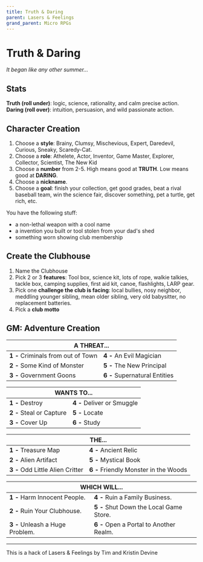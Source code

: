 ```yaml
---
title: Truth & Daring
parent: Lasers & Feelings
grand_parent: Micro RPGs
---
```


# Truth & Daring


*It began like any other summer...*



## Stats

**Truth (roll under)**: logic, science, rationality, and calm precise action.  
**Daring (roll over)**: intuition, persuasion, and wild passionate action.



## Character Creation

1. Choose a **style**: Brainy, Clumsy, Mischevious, Expert, Daredevil, Curious, Sneaky, Scaredy-Cat.
1. Choose a **role**: Athelete, Actor, Inventor, Game Master, Explorer, Collector, Scientist, The New Kid
2. Choose a **number** from 2-5. High means good at **TRUTH**. Low means good at **DARING**.
3. Choose a **nickname**.
4. Choose a **goal**: finish your collection, get good grades, beat a rival baseball team, win the science fair, discover something, pet a turtle, get rich, etc.

You have the following stuff:

- a non-lethal weapon with a cool name
- a invention you built or tool stolen from your dad's shed
- something worn showing club membership


## Create the Clubhouse

1. Name the Clubhouse
2. Pick 2 or 3 **features**: Tool box, science kit, lots of rope, walkie talkies, tackle box, camping supplies, first aid kit, canoe, flashlights, LARP gear.
3. Pick one **challenge the club is facing**: local bullies, nosy neighbor, meddling younger sibling, mean older sibling, very old babysitter, no replacement batteries.
4. Pick a **club motto**




## GM: Adventure Creation

<table>
  <thead >
    <tr>
      <th  colspan="2">A THREAT...</th>
    </tr>
  </thead>
  <tbody>
    <tr>
      <td ><strong>1 - </strong>Criminals from out of Town</td>
      <td ><strong>4 - </strong>An Evil Magician</td>
    </tr>
    <tr>
      <td ><strong>2 - </strong>Some Kind of Monster</td>
      <td ><strong>5 - </strong>The New Principal</td>
    </tr>
    <tr>
      <td ><strong>3 - </strong>Government Goons</td>
      <td ><strong>6 - </strong>Supernatural Entities</td>
    </tr>
  </tbody>
</table>

<table>
  <thead >
    <tr>
      <th  colspan="2">WANTS TO...</th>
    </tr>
  </thead>
  <tbody>
    <tr>
      <td ><strong>1 - </strong>Destroy</td>
      <td ><strong>4 - </strong>Deliver or Smuggle</td>
    </tr>
    <tr>
      <td ><strong>2 - </strong>Steal or Capture</td>
      <td ><strong>5 - </strong>Locate</td>
    </tr>
    <tr>
      <td ><strong>3 - </strong>Cover Up</td>
      <td ><strong>6 - </strong>Study</td>
    </tr>
  </tbody>
</table>

<table>
  <thead >
    <tr>
      <th  colspan="2">THE...</th>
    </tr>
  </thead>
  <tbody>
    <tr>
      <td ><strong>1 - </strong>Treasure Map</td>
      <td ><strong>4 - </strong>Ancient Relic</td>
    </tr>
    <tr>
      <td ><strong>2 - </strong>Alien Artifact</td>
      <td ><strong>5 - </strong>Mystical Book</td>
    </tr>
    <tr>
      <td ><strong>3 - </strong>Odd Little Alien Critter</td>
      <td ><strong>6 - </strong>Friendly Monster in the Woods</td>
    </tr>
  </tbody>
</table>

<table>
  <thead >
    <tr>
      <th  colspan="2">WHICH WILL...</th>
    </tr>
  </thead>
  <tbody>
    <tr>
      <td ><strong>1 - </strong>Harm Innocent People.</td>
      <td ><strong>4 - </strong>Ruin a Family Business.</td>
    </tr>
    <tr>
      <td ><strong>2 - </strong>Ruin Your Clubhouse.</td>
      <td ><strong>5 - </strong>Shut Down the Local Game Store.</td>
    </tr>
    <tr>
      <td ><strong>3 - </strong>Unleash a Huge Problem.</td>
      <td ><strong>6 - </strong>Open a Portal to Another Realm.</td>
    </tr>
  </tbody>
</table>


---

This is a hack of Lasers & Feelings by Tim and Kristin Devine